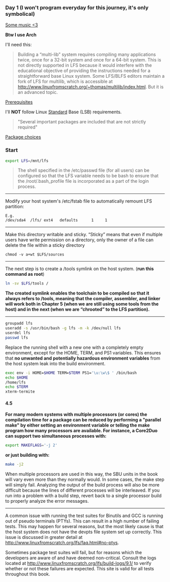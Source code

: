 
### Day 1 (I won't program everyday for this journey, it's only symbolical)

[Some music <3](https://www.youtube.com/watch?v=RPs8DaT_3ws)

**Btw I use Arch**

I'll need this:

> Building a “multi-lib” system requires compiling many applications twice, once for a 32-bit system and once for a 64-bit system. This is not directly supported in LFS because it would interfere with the educational objective of providing the instructions needed for a straightforward base Linux system. Some LFS/BLFS editors maintain a fork of LFS for multilib, which is accessible at http://www.linuxfromscratch.org/~thomas/multilib/index.html. But it is an advanced topic.

[Prerequisites](http://www.linuxfromscratch.org/lfs/view/stable/prologue/prerequisites.html)

I'll **NOT** follow Linux [Standard](http://www.linuxfromscratch.org/lfs/view/stable/prologue/standards.html) Base (LSB) requirements.

> "Several important packages are included that are not strictly required"

[Package choices](http://www.linuxfromscratch.org/lfs/view/stable/prologue/package-choices.html)

### Start

```bash
export LFS=/mnt/lfs
```
>  The shell specified in the /etc/passwd file (for all users) can be configured so that the LFS variable needs to be bash to ensure that the /root/.bash_profile file is incorporated as a part of the login process.
---
Modify your host system's /etc/fstab file to automatically remount LFS partition:
```
E.g.
/dev/sda4  /lfs/ ext4   defaults      1     1
```
---
Make this directory writable and sticky. “Sticky” means that even if multiple users have write permission on a directory, only the owner of a file can delete the file within a sticky directory
```
chmod -v a+wt $LFS/sources
```
---
The next step is to create a /tools symlink on the host system. (**run this command as root**)
```bash
ln -sv $LFS/tools /
```
**The created symlink enables the toolchain to be compiled so that it always refers to /tools, meaning that the compiler, assembler, and linker will work both in Chapter 5 (when we are still using some tools from the host) and in the next (when we are “chrooted” to the LFS partition).**

---
```bash
groupadd lfs
useradd -s /usr/bin/bash -g lfs -m -k /dev/null lfs
userdel lfs
passwd lfs
```

Replace the running shell with a new one with a completely empty environment, except for the HOME, TERM, and PS1 variables. 
This ensures that **no unwanted and potentially hazardous environment variables** from the host system leak into the build environment.
```bash
exec env -i HOME=$HOME TERM=$TERM PS1='\u:\w\$ ' /bin/bash
echo $HOME
/home/lfs
echo $TERM
xterm-termite
```
#### 4.5

**For many modern systems with multiple processors (or cores) the compilation time for a package can be reduced by performing a "parallel make" by either setting an environment variable or telling the make program how many processors are available. For instance, a Core2Duo can support two simultaneous processes with:**
```bash
export MAKEFLAGS='-j 2'
```
**or just building with:**
```bash
make -j2
```

When multiple processors are used in this way, the SBU units in the book will vary even more than they normally would. 
In some cases, the make step will simply fail. 
Analyzing the output of the build process will also be more difficult because the lines of different processes will be interleaved. 
If you run into a problem with a build step, revert back to a single processor build to properly analyze the error messages.

---
A common issue with running the test suites for Binutils and GCC is running out of pseudo terminals (PTYs). This can result in a high number of failing tests. This may happen for several reasons, but the most likely cause is that the host system does not have the devpts file system set up correctly. This issue is discussed in greater detail at http://www.linuxfromscratch.org/lfs/faq.html#no-ptys.

Sometimes package test suites will fail, but for reasons which the developers are aware of and have deemed non-critical. Consult the logs located at http://www.linuxfromscratch.org/lfs/build-logs/9.1/ to verify whether or not these failures are expected. This site is valid for all tests throughout this book.